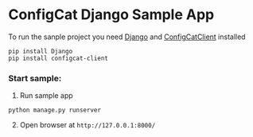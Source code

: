 # ConfigCat Django Sample App

To run the sanple project you need [Django](https://www.djangoproject.com/) and [ConfigCatClient](https://pypi.org/project/configcat-client/) installed
```
pip install Django
pip install configcat-client
```

### Start sample:
1. Run sample app
```
python manage.py runserver
```

2. Open browser at `http://127.0.0.1:8000/`